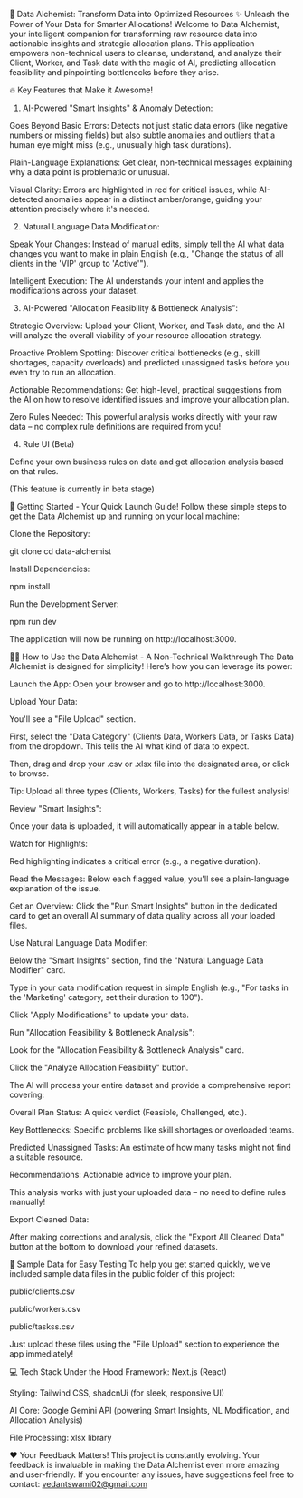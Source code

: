 🚀 Data Alchemist: Transform Data into Optimized Resources
✨ Unleash the Power of Your Data for Smarter Allocations!
Welcome to Data Alchemist, your intelligent companion for transforming raw resource data into actionable insights and strategic allocation plans. This application empowers non-technical users to cleanse, understand, and analyze their Client, Worker, and Task data with the magic of AI, predicting allocation feasibility and pinpointing bottlenecks before they arise.

🔥 Key Features that Make it Awesome!
1. AI-Powered "Smart Insights" & Anomaly Detection:

Goes Beyond Basic Errors: Detects not just static data errors (like negative numbers or missing fields) but also subtle anomalies and outliers that a human eye might miss (e.g., unusually high task durations).

Plain-Language Explanations: Get clear, non-technical messages explaining why a data point is problematic or unusual.

Visual Clarity: Errors are highlighted in red for critical issues, while AI-detected anomalies appear in a distinct amber/orange, guiding your attention precisely where it's needed.

2. Natural Language Data Modification:

Speak Your Changes: Instead of manual edits, simply tell the AI what data changes you want to make in plain English (e.g., "Change the status of all clients in the 'VIP' group to 'Active'").

Intelligent Execution: The AI understands your intent and applies the modifications across your dataset.

3. AI-Powered "Allocation Feasibility & Bottleneck Analysis":

Strategic Overview: Upload your Client, Worker, and Task data, and the AI will analyze the overall viability of your resource allocation strategy.

Proactive Problem Spotting: Discover critical bottlenecks (e.g., skill shortages, capacity overloads) and predicted unassigned tasks before you even try to run an allocation.

Actionable Recommendations: Get high-level, practical suggestions from the AI on how to resolve identified issues and improve your allocation plan.

Zero Rules Needed: This powerful analysis works directly with your raw data – no complex rule definitions are required from you!

4. Rule UI (Beta)

Define your own business rules on data and get allocation analysis based on that rules.

(This feature is currently in beta stage)


🚀 Getting Started - Your Quick Launch Guide!
Follow these simple steps to get the Data Alchemist up and running on your local machine:

Clone the Repository:

git clone <your-repository-url>
cd data-alchemist

Install Dependencies:

npm install

Run the Development Server:

npm run dev

The application will now be running on http://localhost:3000.

👩‍💻 How to Use the Data Alchemist - A Non-Technical Walkthrough
The Data Alchemist is designed for simplicity! Here’s how you can leverage its power:

Launch the App: Open your browser and go to http://localhost:3000.

Upload Your Data:

You'll see a "File Upload" section.

First, select the "Data Category" (Clients Data, Workers Data, or Tasks Data) from the dropdown. This tells the AI what kind of data to expect.

Then, drag and drop your .csv or .xlsx file into the designated area, or click to browse.

Tip: Upload all three types (Clients, Workers, Tasks) for the fullest analysis!

Review "Smart Insights":

Once your data is uploaded, it will automatically appear in a table below.

Watch for Highlights:

Red highlighting indicates a critical error (e.g., a negative duration).

Read the Messages: Below each flagged value, you'll see a plain-language explanation of the issue.

Get an Overview: Click the "Run Smart Insights" button in the dedicated card to get an overall AI summary of data quality across all your loaded files.

Use Natural Language Data Modifier:

Below the "Smart Insights" section, find the "Natural Language Data Modifier" card.

Type in your data modification request in simple English (e.g., "For tasks in the 'Marketing' category, set their duration to 100").

Click "Apply Modifications" to update your data.

Run "Allocation Feasibility & Bottleneck Analysis": 

Look for the "Allocation Feasibility & Bottleneck Analysis" card.

Click the "Analyze Allocation Feasibility" button.

The AI will process your entire dataset and provide a comprehensive report covering:

Overall Plan Status: A quick verdict (Feasible, Challenged, etc.).

Key Bottlenecks: Specific problems like skill shortages or overloaded teams.

Predicted Unassigned Tasks: An estimate of how many tasks might not find a suitable resource.

Recommendations: Actionable advice to improve your plan.

This analysis works with just your uploaded data – no need to define rules manually!

Export Cleaned Data:

After making corrections and analysis, click the "Export All Cleaned Data" button at the bottom to download your refined datasets.

📂 Sample Data for Easy Testing
To help you get started quickly, we've included sample data files in the public folder of this project:

public/clients.csv

public/workers.csv

public/taskss.csv

Just upload these files using the "File Upload" section to experience the app immediately!

💻 Tech Stack Under the Hood
Framework: Next.js (React)

Styling: Tailwind CSS, shadcnUi (for sleek, responsive UI)


AI Core: Google Gemini API (powering Smart Insights, NL Modification, and Allocation Analysis)

File Processing: xlsx library

❤️ Your Feedback Matters!
This project is constantly evolving. Your feedback is invaluable in making the Data Alchemist even more amazing and user-friendly. If you encounter any issues, have suggestions feel free to contact: <vedantswami02@gmail.com>